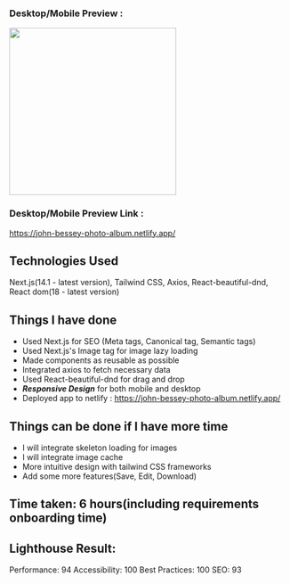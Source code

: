 ### Desktop/Mobile Preview :

<div style="width💯">
<img align="center" height="300" src="./demo.gif" />
</div>



### Desktop/Mobile Preview Link :

https://john-bessey-photo-album.netlify.app/

## Technologies Used

Next.js(14.1 - latest version), Tailwind CSS, Axios, React-beautiful-dnd, React dom(18 - latest version)

## Things I have done

- Used Next.js for SEO (Meta tags, Canonical tag, Semantic tags)
- Used Next.js's Image tag for image lazy loading
- Made components as reusable as possible
- Integrated axios to fetch necessary data
- Used React-beautiful-dnd for drag and drop
- **_Responsive Design_** for both mobile and desktop
- Deployed app to netlify : https://john-bessey-photo-album.netlify.app/

## Things can be done if I have more time

- I will integrate skeleton loading for images
- I will integrate image cache
- More intuitive design with tailwind CSS frameworks
- Add some more features(Save, Edit, Download)

## Time taken: 6 hours(including requirements onboarding time)

## Lighthouse Result:

Performance: 94
Accessibility: 100
Best Practices: 100
SEO: 93
